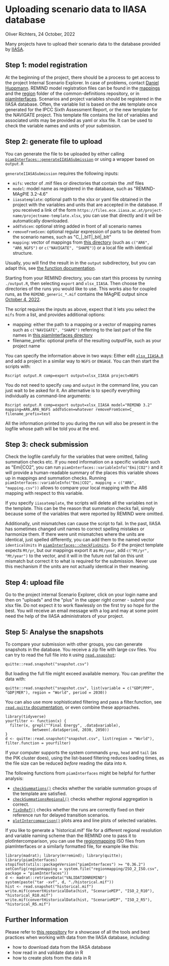 Uploading scenario data to IIASA database
================
Oliver Richters, 24 October, 2022

Many projects have to upload their scenario data to the database provided by [IIASA](https://iiasa.ac.at/scenario-ensembles-and-database-resources).

## Step 1: model registration

At the beginning of the project, there should be a process to get access to the project Internal Scenario Explorer. In case of problems, contact [Daniel Huppmann](https://iiasa.ac.at/staff/daniel-huppmann).
REMIND model registration files can be found in the [mappings](https://github.com/IAMconsortium/common-definitions/tree/main/mappings) and the [region](https://github.com/IAMconsortium/common-definitions/tree/main/definitions/region/native_regions) folder of the common-definitions repository, or in [piamInterfaces](https://github.com/pik-piam/piamInterfaces/tree/master/inst/registration).
Scenarios and project variables should be registered in the IIASA database.
Often, the variable list is based on the `AR6` template once generated for the IPCC Sixth Assessment Report, or the new template for the NAVIGATE project.
This template file contains the list of variables and associated units may be provided as yaml or xlsx file.
It can be used to check the variable names and units of your submission.

## Step 2: generate file to upload

You can generate the file to be uploaded by either calling [`piamInterfaces::generateIIASASubmission`](https://github.com/pik-piam/piamInterfaces/blob/master/R/generateIIASASubmission.R) or using a wrapper based on `output.R`

`generateIIASASubmission` requires the following inputs:

- `mifs`: vector of .mif files or directories that contain the .mif files
- `model`: model name as registered in the database, such as "REMIND-MAgPIE 3.2-4.6"
- `iiasatemplate`: optional path to the xlsx or yaml file obtained in the project with the variables and units that are accepted in the database. If you received a link of the form `https://files.ece.iiasa.ac.at/project-name/projectname-template.xlsx`, you can use that directly and it will be automatically downloaded.
- `addToScen`: optional string added in front of all scenario names
- `removeFromScen`: optional regular expression of parts to be deleted from the scenario names, such as "C_|_bIT|_bit|_bIt"
- `mapping`: vector of mappings from [this directory](https://github.com/pik-piam/piamInterfaces/tree/master/inst/mappings) (such as `c("AR6", "AR6_NGFS")` or `c("NAVIGATE", "SHAPE")`) or a local file with identical structure.

Usually, you will find the result in in the `output` subdirectory, but you can adapt this, see [the function documentation](https://github.com/pik-piam/piamInterfaces/blob/master/R/generateIIASASubmission.R).

Starting from your REMIND directory, you can start this process by running `./output.R`, then selecting `export` and `xlsx_IIASA`. Then choose the directories of the runs you would like to use. This works also for coupled runs, as the `REMIND_generic_*.mif` contains the MAgPIE output since [October 4, 2022](https://github.com/remindmodel/remind/pull/992).

The script requires the inputs as above, expect that it lets you select the `mifs` from a list, and provides additional options:
- mapping: either the path to a mapping or a vector of mapping names such as `c("NAVIGATE", "SHAPE")` referring to the last part of the file names in [this piamInterfaces directory](https://github.com/pik-piam/piamInterfaces/tree/master/inst/mappings)
- filename_prefix: optional prefix of the resulting outputFile, such as your project name

You can specify the information above in two ways: Either edit [`xlsx_IIASA.R`](../scripts/output/export/xlsx_IIASA.R) and add a project in a similar way to `NGFS` or `ENGAGE`. You can then start the scripts with:
```
Rscript output.R comp=export output=xlsx_IIASA project=NGFS
```
You do not need to specify `comp` and `output` in the command line, you can just wait to be asked for it.
An alternative is to specify everything individually as command-line arguments:
```
Rscript output.R comp=export output=xlsx_IIASA model="REMIND 3.2" mapping=AR6,AR6_NGFS addToScen=whatever removeFromScen=C_ filename_prefix=test
```
All the information printed to you during the run will also be present in the logfile whose path will be told you at the end.

## Step 3: check submission

Check the logfile carefully for the variables that were omitted, failing summation checks etc.
If you need information on a specific variable such as "Emi|CO2", you can run `piamInterfaces::variableInfo("Emi|CO2")` and it will provide a human-readable summary of the places this variable shows up in mappings and summation checks.
Running `piamInterfaces::variableInfo("Emi|CO2", mapping = c("AR6", "mapping.csv"))` allows to compare your local mapping with the AR6 mapping with respect to this variable.

If you specify `iiasatemplate`, the scripts will delete all the variables not in the template. This can be the reason that summation checks fail, simply because some of the variables that were reported by REMIND were omitted.

Additionally, unit mismatches can cause the script to fail. In the past, IIASA has sometimes changed unit names to correct spelling mistakes or harmonize them.
If there were unit mismatches where the units are identical, just spelled differently, you can add them to the named vector `identicalUnits` in [`piamInterfaces::checkFixUnits`](https://github.com/pik-piam/piamInterfaces/blob/master/R/checkFixUnits.R).
So if the project template expects `Mt/yr`, but our mappings export it as `Mt/year`, add `c("Mt/yr", "Mt/year")` to the vector, and it will in the future not fail on this unit mismatch but correct it to what is required for the submission.
Never use this mechanism if the units are not actually identical in their meaning.

## Step 4: upload file

Go to the project internal Scenario Explorer, click on your login name and then on "uploads" and the "plus" in the upper right corner - submit your xlsx file.
Do not expect it to work flawlessly on the first try so hope for the best.
You will receive an email message with a log and may at some point need the help of the IIASA administrators of your project.

## Step 5: Analyse the snapshots

To compare your submission with other groups, you can generate snapshots in the database.
You receive a zip file with large csv files.
You can try to read the full file into `R` using [`read.snapshot`](https://github.com/pik-piam/quitte/blob/master/R/read.snapshot.R):
```
quitte::read.snapshot("snapshot.csv")
```
But loading the full file might exceed available memory.
You can prefilter the data with:
```
quitte::read.snapshot("snapshot.csv", list(variable = c("GDP|PPP", "GDP|MER"), region = "World", period = 2030))
```
You can also use more sophisticated filtering and pass a filter.function,
see [`read.quitte` documentation](https://github.com/pik-piam/quitte/blob/master/R/read.quitte.R),
or even combine these approaches.
```
library(tidyverse)
yourfilter <- function(x) {
  filter(x, grepl("^Final Energy", .data$variable),
            between(.data$period, 2030, 2050))
}
d <- quitte::read.snapshot("snapshot.csv", list(region = "World"), filter.function = yourfilter)
```
If your computer supports the system commands `grep`, `head` and `tail` (as the PIK cluster does),
using the list-based filtering reduces loading times, as the file size can be reduced _before_ reading the data into `R`.

The following functions from `piamInterfaces` might be helpful for further analysis:
- [`checkSummations()`](https://github.com/pik-piam/piamInterfaces/blob/master/R/checkSummations.R) checks whether the variable summation groups of the template are satisfied.
- [`checkSummationsRegional()`](https://github.com/pik-piam/piamInterfaces/blob/master/R/checkSummationsRegional.R) checks whether regional aggregation is correct.
- [`fixOnRef()`](https://github.com/pik-piam/piamInterfaces/blob/master/R/fixOnRef.R) checks whether the runs are correctly fixed on their reference run for delayed transition scenarios.
- [`plotIntercomparison()`](https://github.com/pik-piam/piamInterfaces/blob/master/R/plotIntercomparison.R) plots area and line plots of selected variables.

If you like to generate a 'historical.mif' file for a different regional resolution and variable naming scheme than the REMIND one to pass it to plotIntercomparison, you can use the [regionmapping](https://github.com/pik-piam/piamInterfaces/tree/master/inst/regionmapping) ISO files from piamInterfaces or a similarly formatted file, for example like this:
```
library(madrat); library(mrremind); library(quitte); library(piamInterfaces)
stopifnot(utils::packageVersion("piamInterfaces") >= "0.36.2")
setConfig(regionmapping = system.file("regionmapping/ISO_2_ISO.csv", package = "piamInterfaces"))
d <- madrat::retrieveData("VALIDATIONREMIND")
system(paste("tar -xvf", d, "./historical.mif"))
hist <- read.snapshot("historical.mif")
write.mif(convertHistoricalData(hist, "ScenarioMIP", "ISO_2_R10"), "historical_R10.mif")
write.mif(convertHistoricalData(hist, "ScenarioMIP", "ISO_2_R5"), "historical_R5.mif")
```

## Further Information

Please refer to [this repository](https://gitlab.pik-potsdam.de/REMIND/miptemplate) for a showcase of all the tools and best practices when working with data from the IIASA database, including:
- how to download data from the IIASA database
- how read in and validate data in R
- how to create plots from the data in R
